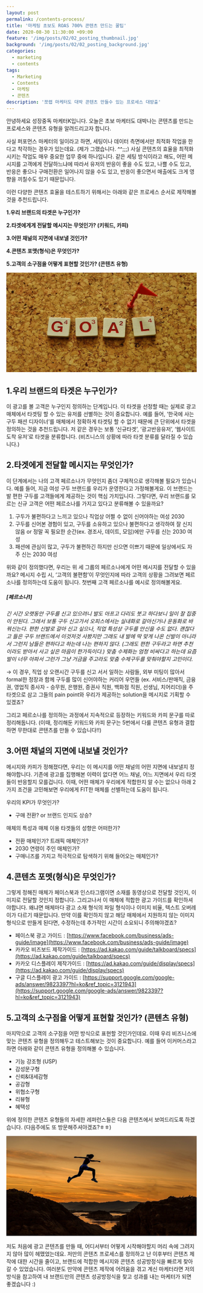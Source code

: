 ```yaml
---
layout: post
permalink: /contents-process/
title: '마케팅 초보도 ROAS 700% 콘텐츠 만드는 꿀팁'
date: 2020-08-30 11:30:00 +09:00
feature: '/img/posts/02/02_posting_thumbnail.jpg'
background: '/img/posts/02/02_posting_background.jpg'
categories:
  - marketing
  - contents
tags:
  - Marketing
  - Contents
  - 마케팅
  - 콘텐츠
description: '쪼랩 마케터도 대박 콘텐츠 만들수 있는 프로세스 대방출'
---
```


안녕하세요 성장중독 마케터K입니다.
오늘은 초보 마케터도 대박나는 콘텐츠를 만드는 프로세스와 콘텐츠 유형을 알려드리고자 합니다.

사실 퍼포먼스 마케터의 일이라고 하면, 세팅이나 데이터 측면에서만 최적화 작업을 한다고 착각하는 경우가 있는데요. (제가 그랬습니다. ^^;;;)
사실 콘텐츠의 효율을 최적화 시키는 작업도 매우 중요한 업무 중에 하나입니다. 같은 세팅 방식이라고 해도, 어떤 메시지를 고객에게 전달하느냐에 따라서 유저의 반응이 좋을 수도 있고, 나쁠 수도 있고, 반응은 좋으나 구매전환은 일어나지 않을 수도 있고, 반응이 좋으면서 매출에도 크게 영향을 끼칠수도 있기 때문입니다.

이런 다양한 콘텐츠 효율을 테스트하기 위해서는 아래와 같은 프로세스 순서로 제작해볼 것을 추천드립니다.


**1.우리 브랜드의 타겟은 누구인가?**

**2.타겟에게게 전달할 메시지는 무엇인가? (키워드, 카피)**

**3.어떤 채널의 지면에 내보낼 것인가?**

**4.콘텐츠 포맷(형식)은 무엇인가?**

**5.고객의 소구점을 어떻게 표현할 것인가? (콘텐츠 유형)**

![goal](/img\posts\02\01_text_insert.jpg)


## 1.우리 브랜드의 타겟은 누구인가?

이 광고를 볼 고객은 누구인지 정의하는 단계입니다. 이 타겟을 선정할 때는 실제로 광고 매체에서 타겟팅 할 수 있는 유저를 선별하는 것이 중요합니다. 예를 들어, ‘한국에 사는 구두 패션 디자이너’를 매체에서 정확하게 타겟팅 할 수 없기 때문에 큰 단위에서 타겟을 정의하는 것을 추천드립니다. 저 같은 경우는 보통 ‘신규타겟’, ‘광고반응유저’, ‘웹사이트 도착 유저’로 타겟을 분류합니다. (비즈니스의 상황에 따라 타겟 분류를 달라질 수 있습니다.)


## 2.타겟에게 전달할 메시지는 무엇인가?

이 단계에서는 나의 고객 페르소나가 무엇인지 좀더 구체적으로 생각해볼 필요가 있습니다. 예를 들어, 지금 여성 구두 브랜드를 우리가 운영한다고 가정해볼게요. 이 브랜드는 발 편한 구두를 고객들에게 제공하는 것이 핵심 가치입니다. 그렇다면, 우리 브랜드를 모르는 신규 고객은 어떤 페르소나를 가지고 있다고 분류해볼 수 있을까요?

1) 구두가 불편하다고 느끼고 있으나 직업상 어쩔 수 없이 신어야하는 여성 2030
2) 구두를 신어본 경험이 있고, 구두를 소유하고 있으나 불편하다고 생각하여 잘 신지 않음 or 정말 꼭 필요한 순간(ex. 경조사, 데이트, 모임)에만 구두를 신는 2030 여성
3) 패션에 관심이 많고, 구두가 불편하긴 하지만 신으면 이쁘기 때문에 일상에서도 자주 신는 2030 여성

위와 같이 정의했다면, 우리는 위 세 그룹의 페르소나에게 어떤 메시지를 전달할 수 있을까요? 메시지 수립 시, ‘고객의 불편함’이 무엇인지에 따라 고객의 상황을 그려보면 페르소나를 정의하는데 도움이 됩니다. 첫번째 고객 페르소나를 예시로 정의해볼게요.


##### [페르소나1]

_긴 시간 오랫동안 구두를 신고 있으려니 발도 아프고 다리도 붓고 하다보니 일이 잘 집중이 안된다. 그래서 보통 구두 신고가서 오피스에서는 실내화로 갈아신거나 운동화로 바꿔신는다. 편한 신발로 갈아 신고 싶으나, 직업 특성상 구두를 안신을 수도 없다. 괜찮다고 들은 구두 브랜드에서 이것저것 사봤지만 그래도 내 발에 딱 맞게 나온 신발이 아니라서 그런지 남들은 편하다고 하는데 나는 편하지 않다. (그래도 편한 구두라고 하면 추천이라도 받아서 사고 싶은 마음이 한가득이다.) 맞춤 수제화는 엄청 비싸다고 하는데 요즘 발이 너무 아파서 그런가 그냥 거금을 주고라도 맞춤 수제구두를 맞춰야할지 고민이다._

→ 이 경우, 직업 상 오랜시간 구두를 신고 서서 일하는 사람들, 외부 미팅이 많아서 formal한 정장과 함께 구두를 많이 신어야하는 커리어 우먼들 (ex. 서비스/판매직, 금융권, 영업직 종사자 - 승무원, 은행원, 증권사 직원, 백화점 직원, 선생님, 치어리더)을 주 타겟으로 삼고 그들의 pain point와 우리가 제공하는 solution을 메시지로 기획할 수 있겠죠?

그리고 페르소나를 정의하는 과정에서 지속적으로 등장하는 키워드와 카피 문구를 따로 정리해둡니다. (이때, 정리해둔 키워드와 카피 문구는 5번에서 다룰 콘텐츠 유형과 결합하면 무한대로 콘텐츠를 만들 수 있습니다!!)


## 3.어떤 채널의 지면에 내보낼 것인가?

메시지와 카피가 정해졌다면, 우리는 이 메시지를 어떤 채널의 어떤 지면에 내보낼지 정해야합니다. 기존에 광고를 집행해본 이력이 없다면 어느 채널, 어느 지면에서 우리 타겟들이 반응할지 모를겁니다. 이때, 어떤 매체가 우리에게 적합한지 알 수는 없으나 아래 2가지 조건을 고민해보면 우리에게 FIT한 매체를 선별하는데 도움이 됩니다.

우리의 KPI가 무엇인가?
- 구매 전환? or 브랜드 인지도 상승?


매체의 특성과 매체 이용 타겟들의 성향은 어떠한가?
- 전환 매체인가? 트래픽 매체인가?
- 2030 연령이 주인 매체인가?
- 구매니즈를 가지고 적극적으로 탐색하기 위해 들어오는 매체인가?



## 4.콘텐츠 포멧(형식)은 무엇인가?


그렇게 정해진 매체가 페이스북과 인스타그램이면 소재를 동영상으로 전달할 것인지, 이미지로 전달할 것인지 정합니다. 그리고나서 이 매체에 적합한 광고 가이드를 확인하셔야합니다.  왜냐면 매체마다 광고 소재 형식의 파일 형식이나 이미지 비율, 텍스트 오버레이가 다르기 때문입니다. 만약 이를 확인하지 않고 해당 매체에서 지원하지 않는 이미지 형식으로 만들게 된다면, 수정하는데 추가적인 시간이 소요되니 주의해야겠죠?


* 페이스북 광고 가이드 : [https://www.facebook.com/business/ads-guide/image](https://www.facebook.com/business/ads-guide/image)
* 카카오 비즈보드 제작가이드 : [https://ad.kakao.com/guide/talkboard/specs](https://ad.kakao.com/guide/talkboard/specs)
* 카카오 디스플레이 제작가이드 : [https://ad.kakao.com/guide/display/specs](https://ad.kakao.com/guide/display/specs)
* 구글 디스플레이 광고 가이드 : [https://support.google.com/google-ads/answer/9823397?hl=ko&ref_topic=3121943](https://support.google.com/google-ads/answer/9823397?hl=ko&ref_topic=3121943)



## 5.고객의 소구점을 어떻게 표현할 것인가? (콘텐츠 유형)

마지막으로 고객의 소구점을 어떤 방식으로 표현할 것인가인데요. 이때 우리 비즈니스에 맞는 콘텐츠 유형을 정의해두고 테스트해보는 것이 중요합니다. 예를 들어 이커머스라고 하면 아래와 같이 콘텐츠 유형을 정의해볼 수 있습니다.

* 기능 강조형 (USP)
* 감성문구형
* 신뢰&대세감형
* 공감형
* 위협소구형
* 리뷰형
* 혜택성


위에 정의한 콘텐츠 유형들의 자세한 레퍼런스들은 다음 콘텐츠에서 보여드리도록 하겠습니다. (다음주에도 또 방문해주셔야겠죠?ㅎㅎ)  

![success](/img\posts\02\02_text_insert.jpg)

저도 처음에 광고 콘텐츠를 만들 때, 어디서부터 어떻게 시작해야할지 머리 속에 그려지지 않아 많이 헤맸었는데요. 저만의 콘텐츠 프로세스를 정의하고 난 이후부터 콘텐츠 제작에 대한 시간을 줄이고, 브랜드에 적합한 메시지와 콘텐츠 성공방정식을 빠르게 찾아갈 수 있었습니다.  여러분도 만약에 콘텐츠 제작에 어려움을 겪고 계신 마케터라면 저의 방식을 참고하여 내 브랜드만의 콘텐츠 성공방정식을 찾고 성과를 내는 마케터가 되면 좋겠습니다 :)

